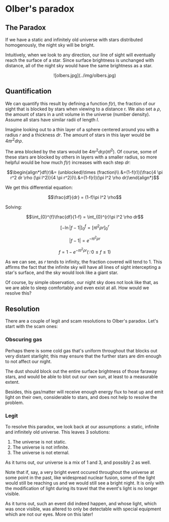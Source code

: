 # Olber's paradox


## The Paradox

If we have a static and infinitely old universe with stars distributed homogenously, the night sky will be bright.

Intuitively, when we look to any direction, our line of sight will eventually reach the surface of a star. Since surface brightness is unchanged with distance, all of the night sky would have the same brightness as a star.

<div align="center">
    ![olbers.jpg](../img/olbers.jpg)
</div>

## Quantification

We can quantify this result by defining a function $f(r)$, the fraction of our sight that is blocked by stars when viewing to a distance r. We also set a $\rho$, the amount of stars in a unit volume in the universe (number density). Assume all stars have similar radii of length $l$.

Imagine looking out to a thin layer of a sphere centered around you with a radius $r$ and a thickness $dr$. The amount of stars in this layer would be $4 \pi r^2 dr \rho$.

The area blocked by the stars would be $4 \pi r^2 dr \rho (\pi l^2)$. Of course, some of these stars are blocked by others in layers with a smaller radius, so more helpful would be how much $f(r)$ increases with each step $dr$:

$$\begin{align*}df(r)&= (unblocked)\times (fraction)\\
&=(1-f(r))(\frac{4 \pi r^2 dr \rho (\pi l^2)}{4 \pi r^2})\\
&=(1-f(r))(\pi l^2 \rho dr)\end{align*}$$

We get this differential equation:

$$\frac{df}{dr} = (1-f)\pi l^2 \rho$$

Solving:

$$\int_{0}^{f}\frac{df}{1-f} = \int_{0}^{r}\pi l^2 \rho dr$$

$$[-\ln |f-1|]^f_0=[\pi l^2 \rho r]^r_0$$

$$|f-1|=e^{-\pi l^2 \rho r}$$

$$f=1-e^{-\pi l^2 \rho r} (\because 0 \leq f \leq 1)$$

As we can see, as $r$ tends to infinity, the fraction covered will tend to 1. This affirms the fact that the infinite sky will have all lines of sight intercepting a star's surface, and the sky would look like a giant star.

Of course, by simple observation, our night sky does not look like that, as we are able to sleep comfortably and even exist at all. How would we resolve this?

## Resolution

There are a couple of legit and scam resolutions to Olber's paradox. Let's start with the scam ones:

### Obscuring gas

Perhaps there is some cold gas that's uniform throughout that blocks out very distant starlight; this may ensure that the further stars are dim enough to not affect our night.

The dust should block out the entire surface brightness of those faraway stars, and would be able to blot out our own sun, at least to a measurable extent.

Besides, this gas/matter will receive enough energy flux to heat up and emit light on their own, considerable to stars, and does not help to resolve the problem.

### Legit

To resolve this paradox, we look back at our assumptions: a static, infinite and infinitely old universe. This leaves 3 solutions:

1. The universe is not static.
2. The universe is not infinite.
3. The universe is not eternal.

As it turns out, our universe is a mix of 1 and 3, and possibly 2 as well.

Note that if, say, a very bright event occured throughout the universe at some point in the past, like widespread nuclear fusion, some of the light would still be reaching us and we would still see a bright night. It is only with the modification of light during its travel that the event's light is no longer visible.

As it turns out, such an event did indeed happen, and whose light, which was once visible, was altered to only be detectable with special equipment which are not our eyes. More on this later!